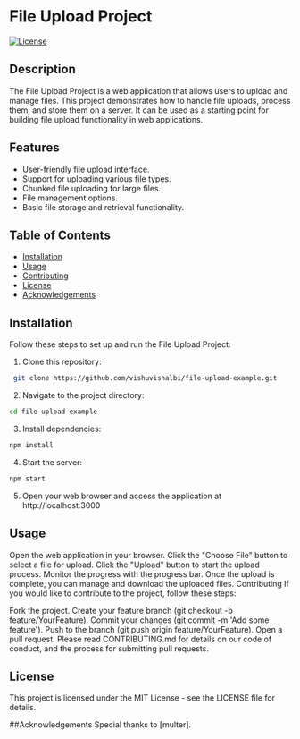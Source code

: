 # File Upload Project

[![License](https://img.shields.io/badge/License-MIT-blue.svg)](LICENSE)

## Description

The File Upload Project is a web application that allows users to upload and manage files. This project demonstrates how to handle file uploads, process them, and store them on a server. It can be used as a starting point for building file upload functionality in web applications.

## Features

- User-friendly file upload interface.
- Support for uploading various file types.
- Chunked file uploading for large files.
- File management options.
- Basic file storage and retrieval functionality.

## Table of Contents

- [Installation](#installation)
- [Usage](#usage)
- [Contributing](#contributing)
- [License](#license)
- [Acknowledgements](#acknowledgements)

## Installation

Follow these steps to set up and run the File Upload Project:

1. Clone this repository:

  ```bash
   git clone https://github.com/vishuvishalbi/file-upload-example.git
  ```
2. Navigate to the project directory:

  ```bash
  cd file-upload-example
  ```

3. Install dependencies:

  ```bash
  npm install
  ```

4. Start the server:

  ```bash
  npm start
  ```

5. Open your web browser and access the application at http://localhost:3000

## Usage
Open the web application in your browser.
Click the "Choose File" button to select a file for upload.
Click the "Upload" button to start the upload process.
Monitor the progress with the progress bar.
Once the upload is complete, you can manage and download the uploaded files.
Contributing
If you would like to contribute to the project, follow these steps:

Fork the project.
Create your feature branch (git checkout -b feature/YourFeature).
Commit your changes (git commit -m 'Add some feature').
Push to the branch (git push origin feature/YourFeature).
Open a pull request.
Please read CONTRIBUTING.md for details on our code of conduct, and the process for submitting pull requests.

## License
This project is licensed under the MIT License - see the LICENSE file for details.

##Acknowledgements
Special thanks to [multer].
